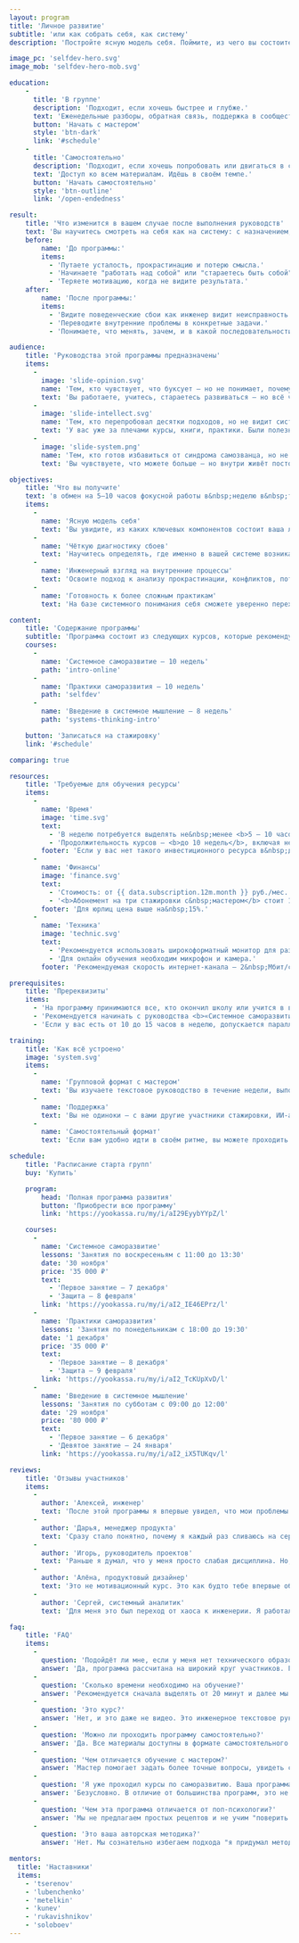 ```yaml
---
layout: program
title: 'Личное развитие'
subtitle: 'или как собрать себя, как систему'
description: 'Постройте ясную модель себя. Поймите, из чего вы состоите. Что вас двигает. Что мешает. И как это изменить.'

image_pc: 'selfdev-hero.svg'
image_mob: 'selfdev-hero-mob.svg'

education:
    -
      title: 'В группе'
      description: 'Подходит, если хочешь быстрее и глубже.'
      text: 'Еженедельные разборы, обратная связь, поддержка в сообществе.'
      button: 'Начать с мастером'
      style: 'btn-dark'
      link: '#schedule'
    -
      title: 'Самостоятельно'
      description: 'Подходит, если хочешь попробовать или двигаться в своем ритме.'
      text: 'Доступ ко всем материалам. Идёшь в своём темпе.'
      button: 'Начать самостоятельно'
      style: 'btn-outline'
      link: '/open-endedness'

result:
    title: 'Что изменится в вашем случае после выполнения руководств'
    text: 'Вы научитесь смотреть на себя как на систему: с назначением, логикой поведения, узлами сбоев и точками роста. Вместо туманных ощущений вроде "что‑то не так" появится конкретика: где именно происходит сбой, почему он повторяется и что с этим делать. Вы перестанете метаться между лайфхаками и советами гуру — и начнёте сами выстраивать устойчивую траекторию развития.'
    before:
        name: 'До программы:'
        items:
          - 'Путаете усталость, прокрастинацию и потерю смысла.'
          - 'Начинаете "работать над собой" или "стараетесь быть собой", не понимая, что именно и как менять.'
          - 'Теряете мотивацию, когда не видите результата.'
    after:
        name: 'После программы:'
        items:
          - 'Видите поведенческие сбои как инженер видит неисправность в системе.'
          - 'Переводите внутренние проблемы в конкретные задачи.'
          - 'Понимаете, что менять, зачем, и в какой последовательности.'

audience:
    title: 'Руководства этой программы предназначены'
    items:
      -
        image: 'slide-opinion.svg'
        name: 'Тем, кто чувствует, что буксует — но не понимает, почему'
        text: 'Вы работаете, учитесь, стараетесь развиваться — но всё чаще ловите себя на ощущении пробуксовки. Прогресса нет, удовлетворения тоже. Вы хотите понять, где и почему застряли, чтобы наконец сдвинуться с места — не методом перебора, а осознанно.'
      -
        image: 'slide-intellect.svg'
        name: 'Тем, кто перепробовал десятки подходов, но не видит системных изменений'
        text: 'У вас уже за плечами курсы, книги, практики. Были полезные идеи — но они не закрепились. Всё, что вы пробовали, так и осталось несвязанным. Вы ищете не очередной метод, а рамку, которая поможет увязать опыт в систему и, наконец, начать движение вперёд — не по кругу, а по восходящей траектории.'
      -
        image: 'slide-system.png'
        name: 'Тем, кто готов избавиться от синдрома самозванца, но не понимает, что именно нужно менять'
        text: 'Вы чувствуете, что можете больше — но внутри живёт постоянное сомнение: "А вдруг это случайность? А вдруг я недостаточно компетентен?" Вы пробуете "поверить в себя", но это не работает надолго. Вам важно не просто поднять уверенность, а понять, откуда берётся внутренний сбой — и как системно изменить свою личную архитектуру, чтобы опираться на реальные основания, а не на самоутешение.'

objectives:
    title: 'Что вы получите'
    text: 'в обмен на 5–10 часов фокусной работы в&nbsp;неделю в&nbsp;течение 9&nbsp;недель'
    items:
      -
        name: 'Ясную модель себя'
        text: 'Вы увидите, из каких ключевых компонентов состоит ваша личность и как они связаны между собой'
      -
        name: 'Чёткую диагностику сбоев'
        text: 'Научитесь определять, где именно в вашей системе возникают повторяющиеся ошибки и почему'
      -
        name: 'Инженерный взгляд на внутренние процессы'
        text: 'Освоите подход к анализу прокрастинации, конфликтов, потери мотивации не через эмоции, а через структуру'
      -
        name: 'Готовность к более сложным практикам'
        text: 'На базе системного понимания себя сможете уверенно переходить к глубокому саморазвитию и перестройке личной стратегии'

content:
    title: 'Содержание программы'
    subtitle: 'Программа состоит из следующих курсов, которые рекомендуется проходить последовательно'
    courses:
      -
        name: 'Системное саморазвитие — 10 недель'
        path: 'intro-online'
      -
        name: 'Практики саморазвития — 10 недель'
        path: 'selfdev'
      -
        name: 'Введение в системное мышление — 8 недель'
        path: 'systems-thinking-intro'

    button: 'Записаться на стажировку'
    link: '#schedule'

comparing: true

resources:
    title: 'Требуемые для обучения ресурсы'
    items:
      -
        name: 'Время'
        image: 'time.svg'
        text:
          - 'В неделю потребуется выделять не&nbsp;менее <b>5 — 10 часов</b>.'
          - 'Продолжительность курсов — <b>до 10 недель</b>, включая неделю на&nbsp;подготовку к&nbsp;защите.'
        footer: 'Если у вас нет такого инвестиционного ресурса в&nbsp;данный момент, отложите прохождение стажировки.'
      -
        name: 'Финансы'
        image: 'finance.svg'
        text:
          - 'Стоимость: от {{ data.subscription.12m.month }} руб./мес. за&nbsp;самостоятельное обучение, до&nbsp;69&nbsp;тыс.&nbsp;руб. за&nbsp;курс с&nbsp;мастером.'
          - '<b>Абонемент на три стажировки с&nbsp;мастером</b> стоит 130&nbsp;тыс.&nbsp;руб. (с&nbsp;учётом скидки&nbsp;20%).'
        footer: 'Для юрлиц цена выше на&nbsp;15%.'
      -
        name: 'Техника'
        image: 'technic.svg'
        text:
          - 'Рекомендуется использовать широкоформатный монитор для разделения на два экрана: один для чтения руководства, другой для заметок.'
          - 'Для онлайн обучения необходим микрофон и камера.'
        footer: 'Рекомендуемая скорость интернет-канала — 2&nbsp;Мбит/с и&nbsp;выше.'

prerequisites:
    title: 'Пререквизиты'
    items:
      - 'На программу принимаются все, кто окончил школу или учится в вузе. Наличие технического образования не требуется.'
      - 'Рекомендуется начинать с руководства <b>«Системное саморазвитие»</b>, особенно если вы впервые сталкиваетесь с инженерным подходом к личности.'
      - 'Если у вас есть от 10 до 15 часов в неделю, допускается параллельное изучение первых двух руководств. Однако, одновременное прохождение всех трех руководств не рекомендуется — так вы теряете фокус и снижаете глубину проработки.'

training:
    title: 'Как всё устроено'
    image: 'system.svg'
    items:
      -
        name: 'Групповой формат с мастером'
        text: 'Вы изучаете текстовое руководство в течение недели, выполняете задания и участвуете в еженедельной онлайн-встрече с мастером. На встрече разбираются ключевые идеи и вопросы. Мастер проверяет ваши задания, даёт обратную связь в чате Telegram и комментирует ваши публикации в клубе единомышленников.'
      -
        name: 'Поддержка'
        text: 'Вы не одиноки — с вами другие участники стажировки, ИИ-ассистент, а также сообщество в клубе. Это среда, в которой можно обсуждать, уточнять и углублять понимание.'
      -
        name: 'Самостоятельный формат'
        text: 'Если вам удобно идти в своём ритме, вы можете проходить руководство самостоятельно — без обратной связи от мастера. Для доступа к материалам оформите <a href="/open-endedness">подписку</a>.'

schedule:
    title: 'Расписание старта групп'
    buy: 'Купить'

    program:
        head: 'Полная программа развития'
        button: 'Приобрести всю программу'
        link: 'https://yookassa.ru/my/i/aI29EyybYYpZ/l'

    courses:
      -
        name: 'Системное саморазвитие'
        lessons: 'Занятия по воскресеньям с 11:00 до 13:30'
        date: '30 ноября'
        price: '35 000 ₽'
        text:
          - 'Первое занятие — 7 декабря'
          - 'Защита — 8 февраля'
        link: 'https://yookassa.ru/my/i/aI2_IE46EPrz/l'
      -
        name: 'Практики саморазвития'
        lessons: 'Занятия по понедельникам с 18:00 до 19:30'
        date: '1 декабря'
        price: '35 000 ₽'
        text:
          - 'Первое занятие — 8 декабря'
          - 'Защита — 9 февраля'
        link: 'https://yookassa.ru/my/i/aI2_TcKUpXvD/l'
      -
        name: 'Введение в системное мышление'
        lessons: 'Занятия по субботам с 09:00 до 12:00'
        date: '29 ноября'
        price: '80 000 ₽'
        text:
          - 'Первое занятие — 6 декабря'
          - 'Девятое занятие — 24 января'
        link: 'https://yookassa.ru/my/i/aI2_iX5TUKqv/l'

reviews:
    title: 'Отзывы участников'
    items:
      -
        author: 'Алексей, инженер'
        text: 'После этой программы я впервые увидел, что мои проблемы — не “во мне”, а в том, как я думаю. И это можно чинить.'
      -
        author: 'Дарья, менеджер продукта'
        text: 'Сразу стало понятно, почему я каждый раз сливаюсь на середине любого проекта. И что с этим делать.'
      -
        author: 'Игорь, руководитель проектов'
        text: 'Раньше я думал, что у меня просто слабая дисциплина. Но, пройдя Интро, понял: я всё время пытался решать не ту задачу. Вместо силы воли мне не хватало архитектуры себя. Теперь у меня есть карта — куда смотреть и что менять.'
      -
        author: 'Алёна, продуктовый дизайнер'
        text: 'Это не мотивационный курс. Это как будто тебе впервые объяснили, как ты вообще устроен. Я наконец-то увидела, почему постоянно возвращаюсь к одним и тем же ошибкам. И впервые поняла, с чего начать изменения, чтобы они были устойчивыми.'
      -
        author: 'Сергей, системный аналитик'
        text: 'Для меня это был переход от хаоса к инженерии. Я работал с коучами, психологами, практиками — было полезно, но всё разрозненно. А тут — целостная система. Без давления, без оценок. Просто логика, структура и спокойная работа над собой.'

faq:
    title: 'FAQ'
    items:
      -
        question: 'Подойдёт ли мне, если у меня нет технического образования?'
        answer: 'Да, программа рассчитана на широкий круг участников. Главное — желание мыслить системно и готовность работать с собой как с системой. У вас будет своя траектория развития. '
      -
        question: 'Сколько времени необходимо на обучение?'
        answer: 'Рекомендуется сначала выделять от 20 минут и далее мы дойдем до 1,5 часов в день. В среднем вам будет необходимо 5–10 часов в неделю, чтобы вы успевали не только изучать материалы, но и применять их к собственной жизни и работе.'
      -
        question: 'Это курс?'
        answer: 'Нет, и это даже не видео. Это инженерное текстовое руководство, которое вы применяете в своей реальности. Его можно использовать повторно — как инструмент диагностики и анализа изменений.'
      -
        question: 'Можно ли проходить программу самостоятельно?'
        answer: 'Да. Все материалы доступны в формате самостоятельного изучения: вы получаете тексты, упраждения для моделирования, пояснения и работаете в удобном для вас ритме. Однако, без проверки мастером.'
      -
        question: 'Чем отличается обучение с мастером?'
        answer: 'Мастер помогает задать более точные вопросы, увидеть слепые зоны, ускорить диагностику и перейти от теории к практике. Многие участники отмечают, что сопровождение позволяет глубже проработать материал и быстрее получить результат.'
      -
        question: 'Я уже проходил курсы по саморазвитию. Ваша программа будет ли полезна?'
        answer: 'Безусловно. В отличие от большинства программ, это не набор советов и отдельных техник. Это — инженерная рамка, которая позволяет связать воедино ваш предыдущий опыт, систематизировать знания и выстроить устойчивую траекторию изменений. Мы объединили многие практики вместе: инвестирование и учет времени, мышление письмом, личное стратегирование и планирование, организация досуга, формирование окружения и многие другие.'
      -
        question: 'Чем эта программа отличается от поп-психологии?'
        answer: 'Мы не предлагаем простых рецептов и не учим "поверить в себя". Мы даём структурную модель личности, основанную на системном мышлении, инженерных подходах и лучших мировых практиках в области развития интеллекта, стратегии, ИИ и мышления.'
      -
        question: 'Это ваша авторская методика?'
        answer: 'Нет. Мы сознательно избегаем подхода "я придумал метод — следуй за мной". Эта программа — результат соединения проверенных практик из разных мировых школ: системного мышления, когнитивной науки, инженерии, методологии и образовательного дизайна. Мы собираем фундаментальное образование нового типа — без догм, но с чёткой архитектурой.'

mentors:
  title: 'Наставники'
  items:
    - 'tserenov'
    - 'lubenchenko'
    - 'metelkin'
    - 'kunev'
    - 'rukavishnikov'
    - 'soloboev'
---
```

